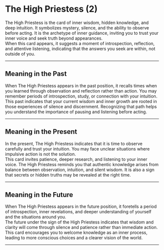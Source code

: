 # The High Priestess (2)

The High Priestess is the card of inner wisdom, hidden knowledge, and deep intuition. It symbolizes mystery, silence, and the ability to observe before acting. It is the archetype of inner guidance, inviting you to trust your inner voice and seek truth beyond appearances.  
When this card appears, it suggests a moment of introspection, reflection, and attentive listening, indicating that the answers you seek are within, not outside of you.

---

## Meaning in the Past  
When The High Priestess appears in the past position, it recalls times when you learned through observation and reflection rather than action. You may remember periods of introspection, study, or connection with your intuition.  
This past indicates that your current wisdom and inner growth are rooted in those experiences of silence and discernment. Recognizing that path helps you understand the importance of pausing and listening before acting.

---

## Meaning in the Present  
In the present, The High Priestess indicates that it is time to observe carefully and trust your intuition. You may face unclear situations where impulsive action is not the solution.  
This card invites patience, deeper research, and listening to your inner voice. The High Priestess reminds you that authentic knowledge arises from balance between observation, intuition, and silent wisdom. It is also a sign that secrets or hidden truths may be revealed at the right time.

---

## Meaning in the Future  
When The High Priestess appears in the future position, it foretells a period of introspection, inner revelations, and deeper understanding of yourself and the situations around you.  
The future under the sign of the High Priestess indicates that wisdom and clarity will come through silence and patience rather than immediate action. This card encourages you to welcome knowledge as an inner process, leading to more conscious choices and a clearer vision of the world.

---
